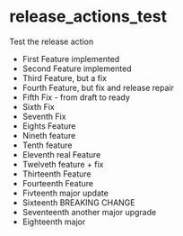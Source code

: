 # release_actions_test
Test the release action

  * First Feature implemented
  * Second Feature implemented
  * Third Feature, but a fix
  * Fourth Feature, but fix and release repair
  * Fifth Fix - from draft to ready
  * Sixth Fix
  * Seventh Fix
  * Eights Feature
  * Nineth feature
  * Tenth feature
  * Eleventh real Feature
  * Twelveth feature + fix
  * Thirteenth Feature
  * Fourteenth Feature
  * Fivteenth major update
  * Sixteenth BREAKING CHANGE
  * Seventeenth another major upgrade
  * Eighteenth major
